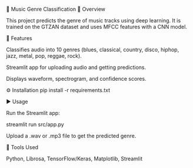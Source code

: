 🎵 Music Genre Classification
📌 Overview

This project predicts the genre of music tracks using deep learning.
It is trained on the GTZAN dataset and uses MFCC features with a CNN model.

🚀 Features

Classifies audio into 10 genres (blues, classical, country, disco, hiphop, jazz, metal, pop, reggae, rock).

Streamlit app for uploading audio and getting predictions.

Displays waveform, spectrogram, and confidence scores.

⚙️ Installation
pip install -r requirements.txt

▶️ Usage

Run the Streamlit app:

streamlit run src/app.py


Upload a .wav or .mp3 file to get the predicted genre.

📌 Tools Used

Python, Librosa, TensorFlow/Keras, Matplotlib, Streamlit
